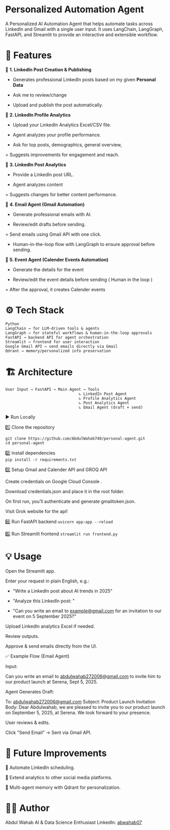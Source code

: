 # Personalized Automation Agent

A Personalized AI Automation Agent that helps automate tasks across LinkedIn and Gmail with a single user input.
It uses LangChain, LangGraph, FastAPI, and Streamlit to provide an interactive and extensible workflow.

# 🚀 Features

🔹 **1. LinkedIn Post Creation & Publishing**

- Generates professional LinkedIn posts based on my given **Personal Data**

- Ask me to review/change

- Upload and publish the post automatically.

🔹 **2. LinkedIn Profile Analytics**

- Upload your LinkedIn Analytics Excel/CSV file.

- Agent analyzes your profile performance.

- Ask for top posts, demographics, general overview, 

= Suggests improvements for engagement and reach.

🔹 **3. LinkedIn Post Analytics**

- Provide a LinkedIn post URL.

- Agent analyzes content
  
= Suggests changes for better content performance.

🔹 **4. Email Agent (Gmail Automation)**

- Generate professional emails with AI.

- Review/edit drafts before sending.

= Send emails using Gmail API with one click.

- Human-in-the-loop flow with LangGraph to ensure approval before sending.

🔹 **5. Event Agent (Calender Events Automation)**

- Generate the details for the event

- Review/edit the event details before sending ( Human in the loop )

= After the approval, it creates Calender events

  
# ⚙️ Tech Stack
```
Python
LangChain → for LLM-driven tools & agents
LangGraph → for stateful workflows & human-in-the-loop approvals
FastAPI → backend API for agent orchestration
Streamlit → frontend for user interaction
Google Gmail API → send emails directly via Gmail
Qdrant → memory/personalized info preservation
```

# 🏗️ Architecture
```
User Input → FastAPI → Main Agent → Tools
                                ↳ LinkedIn Post Agent
                                ↳ Profile Analytics Agent
                                ↳ Post Analytics Agent
                                ↳ Email Agent (draft + send)
```

▶️ Run Locally 
  
1️⃣ Clone the repository  
```
git clone https://github.com/AbdulWahab740/personal-agent.git
cd personal-agent
```  
2️⃣ Install dependencies  
```pip install -r requirements.txt```

3️⃣ Setup Gmail and Calender API and GROQ API

Create credentials on Google Cloud Console
.

Download credentials.json and place it in the root folder.

On first run, you’ll authenticate and generate gmailtoken.json.

Visit Grok website for the api!

4️⃣ Run FastAPI backend
```uvicorn app:app --reload ```

5️⃣ Run Streamlit frontend
```streamlit run frontend.py```

# 💡 Usage

Open the Streamlit app.

Enter your request in plain English, e.g.:

- "Write a LinkedIn post about AI trends in 2025"

- "Analyze this LinkedIn post: <url>"

- "Can you write an email to example@gmail.com for an invitation to our event on 5 September 2025?"

Upload LinkedIn analytics Excel if needed.

Review outputs.

Approve & send emails directly from the UI.

✅ Example Flow (Email Agent)

Input:

Can you write an email to abdulwahab272006@gmail.com to invite him to our product launch at Serena, Sept 5, 2025.


Agent Generates Draft:

To: abdulwahab272006@gmail.com
Subject: Product Launch Invitation
Body: Dear Abdulwahab, we are pleased to invite you to our product launch on September 5, 2025, at Serena. We look forward to your presence.

User reviews & edits.

Click "Send Email" → Sent via Gmail API.

# 🔮 Future Improvements

🔹 Automate LinkedIn scheduling.

🔹 Extend analytics to other social media platforms.

🔹 Multi-agent memory with Qdrant for personalization.

# 🧑‍💻 Author

Abdul Wahab
AI & Data Science Enthusiast
LinkedIn: [abwahab07](www.linkedin.com/in/abwahab07)
